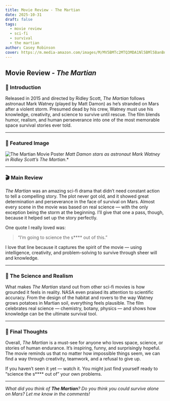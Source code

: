 ```yaml
---
title: Movie Review - The Martian
date: 2025-10-31
draft: false
tags:
  - movie review
  - sci-fi
  - survival
  - the martian
author: Casey Robinson
cover: https://m.media-amazon.com/images/M/MV5BMTc2MTQ3MDA1Nl5BMl5BanBnXkFtZTgwODA3OTI4NjE@._V1_.jpg
---
```


## Movie Review - *The Martian*

### 🧭 Introduction
Released in 2015 and directed by Ridley Scott, *The Martian* follows astronaut Mark Watney (played by Matt Damon) as he’s stranded on Mars after a violent storm. Presumed dead by his crew, Watney must use his knowledge, creativity, and science to survive until rescue. The film blends humor, realism, and human perseverance into one of the most memorable space survival stories ever told.

---

### 🎥 Featured Image
![The Martian Movie Poster](https://m.media-amazon.com/images/M/MV5BMTc2MTQ3MDA1Nl5BMl5BanBnXkFtZTgwODA3OTI4NjE@._V1_.jpg)
*Matt Damon stars as astronaut Mark Watney in Ridley Scott’s *The Martian**.*

---

### 🎬 Main Review
*The Martian* was an amazing sci-fi drama that didn’t need constant action to tell a compelling story. The plot never got old, and it showed great determination and perseverance in the face of survival on Mars. Almost every scene in the movie was based on real science — with the only exception being the storm at the beginning. I’ll give that one a pass, though, because it helped set up the story perfectly.

One quote I really loved was:  
> “I’m going to science the s**** out of this.”

I love that line because it captures the spirit of the movie — using intelligence, creativity, and problem-solving to survive through sheer will and knowledge.

---

### 🚀 The Science and Realism
What makes *The Martian* stand out from other sci-fi movies is how grounded it feels in reality. NASA even praised its attention to scientific accuracy. From the design of the habitat and rovers to the way Watney grows potatoes in Martian soil, everything feels plausible. The film celebrates real science — chemistry, botany, physics — and shows how knowledge can be the ultimate survival tool.

---

### 🌌 Final Thoughts
Overall, *The Martian* is a must-see for anyone who loves space, science, or stories of human endurance. It’s inspiring, funny, and surprisingly hopeful. The movie reminds us that no matter how impossible things seem, we can find a way through creativity, teamwork, and a refusal to give up.  

If you haven’t seen it yet — watch it. You might just find yourself ready to “science the s**** out of” your own problems.

---

*What did you think of **The Martian**? Do you think you could survive alone on Mars? Let me know in the comments!*
